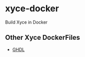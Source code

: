 # xyce-docker
Build Xyce in Docker

## Other Xyce DockerFiles

- [GHDL](https://github.com/ghdl/ghdl-cosim/blob/master/docker/xyce.dockerfile)
